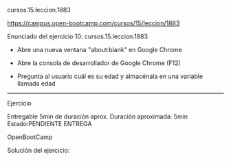cursos.15.leccion.1883

https://campus.open-bootcamp.com/cursos/15/leccion/1883


Enunciado del ejercicio 10:   cursos.15.leccion.1883

- Abre una nueva ventana "about:blank" en Google Chrome

- Abre la consola de desarrollador de Google Chrome (F12)

- Pregunta al usuario cuál es su edad y almacénala en una variable llamada edad



-----------------------------------------

Ejercicio 

Entregable
5min de duración aprox.
Duración aproximada: 5min
Estado:PENDIENTE ENTREGA


OpenBootCamp

Solución del ejercicio:








